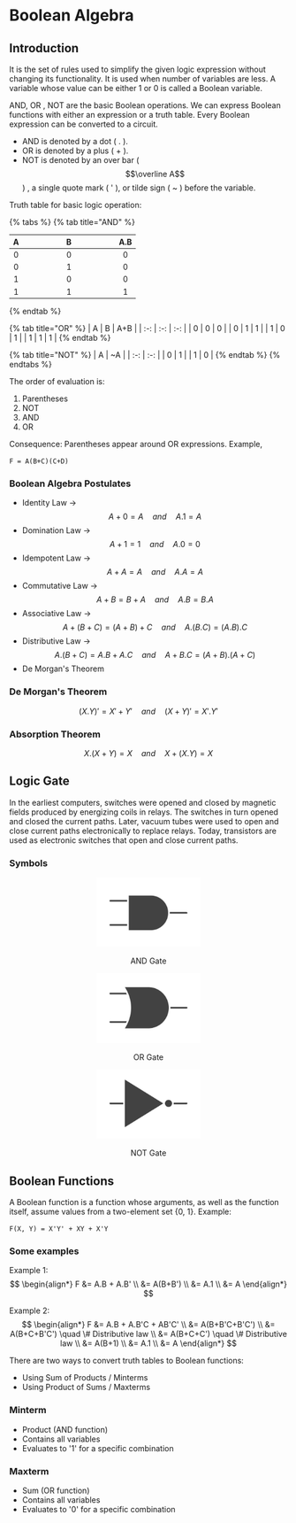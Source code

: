 # Boolean Algebra

## Introduction

It is the set of rules used to simplify the given logic expression without
changing its functionality. It is used when number of variables are less. A
variable whose value can be either 1 or 0 is called a Boolean variable.

AND, OR , NOT are the basic Boolean operations. We can express Boolean functions
with either an expression or a truth table. Every Boolean expression can be
converted to a circuit.

* AND is denoted by a dot ( . ).
* OR is denoted by a plus ( + ).
* NOT is denoted by an over bar ( $$\overline A$$ ) , a single quote mark ( ' ),
or tilde sign ( \~ ) before the variable.

Truth table for basic logic operation:

{% tabs %}
{% tab title="AND" %}
<table><thead><tr><th align="center">A</th><th width="153" align="center">B</th>
<th align="center">A.B</th></tr></thead><tbody><tr><td align="center">0</td>
<td align="center">0</td><td align="center">0</td></tr><tr><td align="center">0</td>
<td align="center">1</td><td align="center">0</td></tr><tr><td align="center">1</td>
<td align="center">0</td><td align="center">0</td></tr><tr><td align="center">1</td>
<td align="center">1</td><td align="center">1</td></tr></tbody></table>
{% endtab %}

{% tab title="OR" %}
|  A  |  B  | A+B |
| :-: | :-: | :-: |
|  0  |  0  |  0  |
|  0  |  1  |  1  |
|  1  |  0  |  1  |
|  1  |  1  |  1  |
{% endtab %}

{% tab title="NOT" %}
|  A  | \~A |
| :-: | :-: |
|  0  |  1  |
|  1  |  0  |
{% endtab %}
{% endtabs %}

The order of evaluation is:

1. Parentheses
2. NOT
3. AND
4. OR

Consequence: Parentheses appear around OR expressions. Example,

```text
F = A(B+C)(C+D)
```

### Boolean Algebra Postulates

* Identity Law -> $$A+0=A \quad and \quad A.1=A$$
* Domination Law -> $$A+1=1 \quad and \quad A.0=0$$
* Idempotent Law -> $$A+A=A \quad and \quad A.A=A$$
* Commutative Law -> $$A+B=B+A \quad and \quad A.B=B.A$$
* Associative Law -> $$A+(B+C)=(A+B)+C \quad and \quad A.(B.C)=(A.B).C$$
* Distributive Law -> $$A.(B+C) = A.B+A.C \quad and \quad A+B.C=(A+B).(A+C)$$
* De Morgan's Theorem

### De Morgan's Theorem

$$
( X . Y)' = X' + Y' \quad and \quad  ( X + Y)' = X'.Y'
$$

### Absorption Theorem

$$
X.(X+Y)=X \quad and \quad X+(X.Y)=X
$$

## Logic Gate

In the earliest computers, switches were opened and closed by magnetic fields
produced by energizing coils in relays. The switches in turn opened and closed
the current paths. Later, vacuum tubes were used to open and close current paths
electronically to replace relays. Today, transistors are used as electronic
switches that open and close current paths.

### Symbols

<div align="center">

<figure><img src=".gitbook/assets/AND.jpg" alt="AND Gate" width="188">
<figcaption><p>AND Gate</p></figcaption></figure>
<figure><img src=".gitbook/assets/OR.jpg" alt="" width="188">
<figcaption><p>OR Gate</p></figcaption></figure>
<figure><img src=".gitbook/assets/NOT.jpg" alt="" width="188">
<figcaption><p>NOT Gate</p></figcaption></figure>

</div>

## Boolean Functions

A Boolean function is a function whose arguments, as well as the function itself,
assume values from a two-element set {0, 1}. Example:

```text
F(X, Y) = X'Y' + XY + X'Y
```

### Some examples

Example 1:
$$
\begin{align*}
F   &= A.B + A.B' \\
    &= A(B+B') \\
    &= A.1 \\
    &= A
\end{align*}
$$

Example 2:
$$
\begin{align*}
F   &= A.B + A.B'C + AB'C' \\
    &= A(B+B'C+B'C') \\
    &= A(B+C+B'C') \quad \# Distributive law \\
    &= A(B+C+C') \quad \# Distributive law \\
    &= A(B+1) \\
    &= A.1 \\
    &= A
\end{align*}
$$

There are two ways to convert truth tables to Boolean functions:

* Using Sum of Products / Minterms
* Using Product of Sums / Maxterms

### Minterm

* Product (AND function)
* Contains all variables
* Evaluates to '1' for a specific combination

### Maxterm

* Sum (OR function)
* Contains all variables
* Evaluates to '0' for a specific combination
